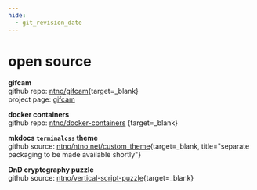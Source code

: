 ```yaml
---
hide:
  - git_revision_date
---
```


# open source

**gifcam**  
github repo: [ntno/gifcam](https://github.com/ntno/gifcam){target=_blank}  
project page: [gifcam](/electronics/gifcam)  

**docker containers**  
github repo: [ntno/docker-containers](https://github.com/ntno/docker-containers)  {target=_blank}  

**mkdocs `terminalcss` theme**  
github source: [ntno/ntno.net/custom_theme](https://github.com/ntno/ntno.net/tree/main/custom_theme){target=_blank, title="separate packaging to be made available shortly"}  

**DnD cryptography puzzle**  
github source: [ntno/vertical-script-puzzle](https://github.com/ntno/vertical-script-puzzle){target=_blank}  

<!-- # closed source

please see project descriptions in latest [resume](/resume) -->